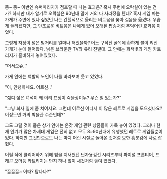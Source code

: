 뚱~ 뚱~ 이번엔 슈퍼마리지가 점프할 때 나는 효과음? 혹시 주변에 오락실이 있는 건가? 하지만 내가 알기로 오락실은 90년대 말에 거의 다 사라졌을 텐데? 혹시 게임 파는 가게가 주변에 있나 싶었던 나는 간헐적으로 울리는 비트음을 쫓아 걸음을 옮겼다. 우습게 들리겠지만, 그 단조로운 비트음은 나에게 있어 오래된 팝송처럼 추억어린 효과음 이었다.

그렇게 자정이 넘은 밤거리를 얼마나 해맸을까? 어느 구석진 골목에 환하게 불이 켜진 가게가 눈에 들어왔다. 낡은 브라운관 TV와 유리 진열대. 그 안에는 회색빛의 게임 카트리지가 즐비하게 놓여있었다.

"어서오슈.."

가게 안에는 백발의 노인이 나를 바라보며 웃고 있었다. 

"아, 안녕하세요. 어르신.."

"젊디 젊은 녀석이 왜 이리 표정이 죽을상이누? 무슨 일 있는가?"

"그냥 회사 일에 좀 치여서요. 그런데 어르신 어디서 이 많은 레트로 게임을 모으셨나요? 이정도면 거의 박물관 수준인데?"

그도 그럴 것이 좁은 상가 안에는 온갖 게임 관련 상품들이 가득 놓여 있었다. 그러나 현재 인기가 많은 차세대 게임은 전혀 없고 모두 8~90년대에 유행했던 레트로 게임들뿐이었다. 하지만 그것만으로도 나는 마치 어린 시절로 돌아온 것처럼 묘한 흥분감에 사로 잡혔다.

어릴 적에 클리어하기 위해 밤을 지새웠던 닌자용검전 시리즈부터 파이널 프론티어, 드래곤 오더등 카트리지는 먼지 하나 없이 새것처럼 놓여 있었다.

"끌끌끌~ 어때? 탐나나?"